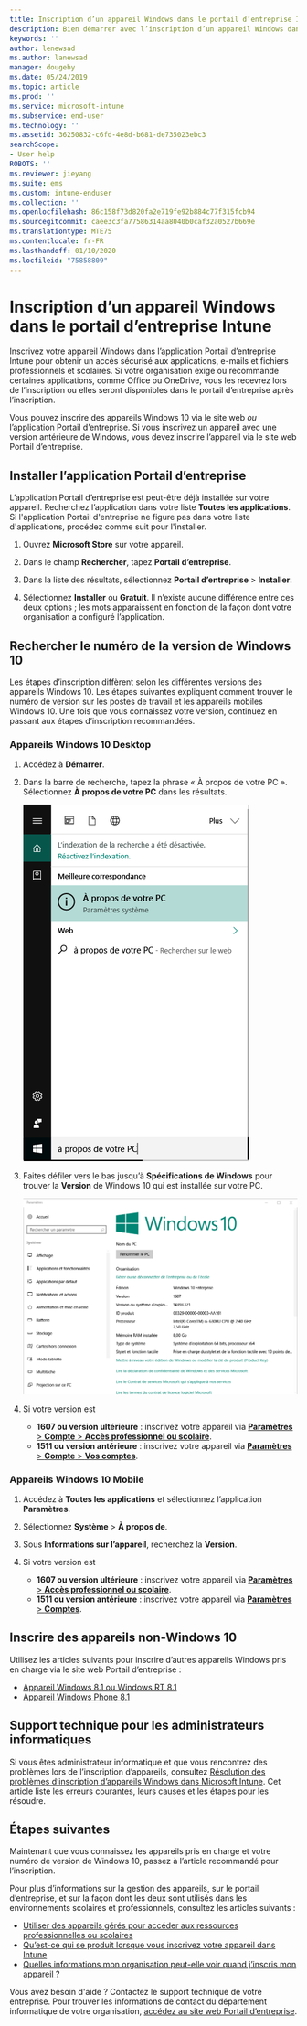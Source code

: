 ```yaml
---
title: Inscription d’un appareil Windows dans le portail d’entreprise Intune | Microsoft Docs
description: Bien démarrer avec l’inscription d’un appareil Windows dans le portail d’entreprise
keywords: ''
author: lenewsad
ms.author: lanewsad
manager: dougeby
ms.date: 05/24/2019
ms.topic: article
ms.prod: ''
ms.service: microsoft-intune
ms.subservice: end-user
ms.technology: ''
ms.assetid: 36250832-c6fd-4e8d-b681-de735023ebc3
searchScope:
- User help
ROBOTS: ''
ms.reviewer: jieyang
ms.suite: ems
ms.custom: intune-enduser
ms.collection: ''
ms.openlocfilehash: 86c158f73d820fa2e719fe92b884c77f315fcb94
ms.sourcegitcommit: caee3c3fa77586314aa8040b0caf32a0527b669e
ms.translationtype: MTE75
ms.contentlocale: fr-FR
ms.lasthandoff: 01/10/2020
ms.locfileid: "75858809"
---
```

# <a name="windows-device-enrollment-in-intune-company-portal"></a>Inscription d’un appareil Windows dans le portail d’entreprise Intune  

Inscrivez votre appareil Windows dans l’application Portail d’entreprise Intune pour obtenir un accès sécurisé aux applications, e-mails et fichiers professionnels et scolaires. Si votre organisation exige ou recommande certaines applications, comme Office ou OneDrive, vous les recevrez lors de l’inscription ou elles seront disponibles dans le portail d’entreprise après l’inscription.  

Vous pouvez inscrire des appareils Windows 10 via le site web *ou* l’application Portail d’entreprise. Si vous inscrivez un appareil avec une version antérieure de Windows, vous devez inscrire l’appareil via le site web Portail d’entreprise.  

## <a name="install-company-portal-app"></a>Installer l’application Portail d’entreprise  
L’application Portail d’entreprise est peut-être déjà installée sur votre appareil. Recherchez l’application dans votre liste __Toutes les applications__.  Si l'application Portail d'entreprise ne figure pas dans votre liste d'applications, procédez comme suit pour l'installer.  

1. Ouvrez **Microsoft Store** sur votre appareil.

2. Dans le champ **Rechercher**, tapez **Portail d’entreprise**.

3. Dans la liste des résultats, sélectionnez **Portail d’entreprise** > **Installer**.

4. Sélectionnez **Installer** ou **Gratuit**. Il n’existe aucune différence entre ces deux options ; les mots apparaissent en fonction de la façon dont votre organisation a configuré l’application.  

## <a name="find-windows-10-version-number"></a>Rechercher le numéro de la version de Windows 10  
Les étapes d’inscription diffèrent selon les différentes versions des appareils Windows 10. Les étapes suivantes expliquent comment trouver le numéro de version sur les postes de travail et les appareils mobiles Windows 10. Une fois que vous connaissez votre version, continuez en passant aux étapes d’inscription recommandées.  

### <a name="windows-10-desktop-devices"></a>Appareils Windows 10 Desktop  

1. Accédez à **Démarrer**.

2. Dans la barre de recherche, tapez la phrase « À propos de votre PC ». Sélectionnez __À propos de votre PC__ dans les résultats.  


   ![paramètres de recherche « à propos de votre PC »](media/searching_for_about_your_pc.png)  

3. Faites défiler vers le bas jusqu’à **Spécifications de Windows** pour trouver la **Version** de Windows 10 qui est installée sur votre PC.  


   ![À propos de votre PC dans Windows 10 Desktop](media/settings_about_pc.png)  

4. Si votre version est  

    * __1607 ou version ultérieure__ : inscrivez votre appareil via [**Paramètres** > **Compte** > **Accès professionnel ou scolaire**](enroll-windows-10-device.md#enroll-windows-10-version-1607-and-later-device).   
    * __1511 ou version antérieure__ : inscrivez votre appareil via [**Paramètres** > **Compte** > **Vos comptes**](enroll-windows-10-device.md#enroll-windows-10-version-1511-and-earlier-device).  

### <a name="windows-10-mobile-devices"></a>Appareils Windows 10 Mobile

1. Accédez à __Toutes les applications__ et sélectionnez l’application __Paramètres__.
2. Sélectionnez __Système__ > __À propos de__.
3. Sous __Informations sur l’appareil__, recherchez la __Version__.  
4. Si votre version est  

    * __1607 ou version ultérieure__ : inscrivez votre appareil via [**Paramètres** > **Accès professionnel ou scolaire**](enroll-windows-10-device.md#enroll-windows-10-version-1607-and-later-device).   
    * __1511 ou version antérieure__ : inscrivez votre appareil via [**Paramètres** > **Comptes**](enroll-windows-10-device.md#enroll-windows-10-version-1511-and-earlier-device).  

## <a name="enroll-non-windows-10-devices"></a>Inscrire des appareils non-Windows 10  
Utilisez les articles suivants pour inscrire d’autres appareils Windows pris en charge via le site web Portail d’entreprise :   
* [Appareil Windows 8.1 ou Windows RT 8.1](enroll-your-W81-or-rt81-windows.md)  
* [Appareil Windows Phone 8.1](enroll-your-wp81-windows.md)    

## <a name="it-administrator-support"></a>Support technique pour les administrateurs informatiques  
Si vous êtes administrateur informatique et que vous rencontrez des problèmes lors de l’inscription d’appareils, consultez [Résolution des problèmes d’inscription d’appareils Windows dans Microsoft Intune](https://support.microsoft.com/help/4469913). Cet article liste les erreurs courantes, leurs causes et les étapes pour les résoudre.  

## <a name="next-steps"></a>Étapes suivantes  
Maintenant que vous connaissez les appareils pris en charge et votre numéro de version de Windows 10, passez à l’article recommandé pour l’inscription.  
 
Pour plus d’informations sur la gestion des appareils, sur le portail d’entreprise, et sur la façon dont les deux sont utilisés dans les environnements scolaires et professionnels, consultez les articles suivants :  
* [Utiliser des appareils gérés pour accéder aux ressources professionnelles ou scolaires](use-managed-devices-to-get-work-done.md)  
* [Qu’est-ce qui se produit lorsque vous inscrivez votre appareil dans Intune](what-happens-if-you-install-the-company-portal-app-and-enroll-your-device-in-intune-windows.md)  
* [Quelles informations mon organisation peut-elle voir quand j’inscris mon appareil ?](what-info-can-your-company-see-when-you-enroll-your-device-in-intune.md)  

Vous avez besoin d'aide ? Contactez le support technique de votre entreprise. Pour trouver les informations de contact du département informatique de votre organisation, [accédez au site web Portail d’entreprise](https://go.microsoft.com/fwlink/?linkid=2010980).  
